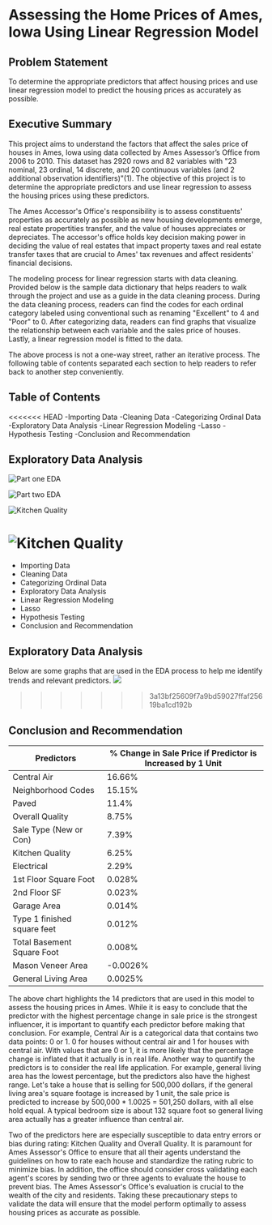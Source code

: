 # Assessing the Home Prices of Ames, Iowa Using Linear Regression Model

## Problem Statement
To determine the appropriate predictors that affect housing prices and use linear regression model to predict the housing prices as accurately as possible.

## Executive Summary
This project aims to understand the factors that affect the sales price of houses in Ames, Iowa using data collected by Ames Assessor’s Office from 2006 to 2010. This dataset has 2920 rows and 82 variables with "23 nominal, 23 ordinal, 14 discrete, and 20 continuous variables (and 2 additional observation identifiers)"(1). The objective of this project is to determine the appropriate predictors and use linear regression to assess the housing prices using these predictors.

The Ames Accessor's Office's responsibility is to assess constituents' properties as accurately as possible as new housing developments emerge, real estate propertities transfer, and the value of houses appreciates or depreciates. The accessor's office holds key decision making power in deciding the value of real estates that impact property taxes and real estate transfer taxes that are crucial to Ames' tax revenues and affect residents' financial decisions.

The modeling process for linear regression starts with data cleaning. Provided below is the sample data dictionary that helps readers to walk through the project and use as a guide in the data cleaning process. During the data cleaning process, readers can find the codes for each ordinal category labeled using conventional such as renaming "Excellent" to 4 and "Poor" to 0. After categorizing data, readers can find graphs that visualize the relationship between each variable and the sales price of houses. Lastly, a linear regression model is fitted to the data.

The above process is not a one-way street, rather an iterative process. The following table of contents separated each section to help readers to refer back to another step conveniently.

## Table of Contents
<<<<<<< HEAD
-Importing Data
-Cleaning Data
-Categorizing Ordinal Data
-Exploratory Data Analysis
-Linear Regression Modeling
-Lasso
-Hypothesis Testing
-Conclusion and Recommendation


## Exploratory Data Analysis
![Part one EDA]('img/eda1.png')


![Part two EDA]('img/eda2.png')


![Kitchen Quality]('img/kitchenquality.png')


![Kitchen Quality]('img/paveddrive.png')
=======
- Importing Data
- Cleaning Data
- Categorizing Ordinal Data
- Exploratory Data Analysis
- Linear Regression Modeling
- Lasso
- Hypothesis Testing
- Conclusion and Recommendation

## Exploratory Data Analysis

Below are some graphs that are used in the EDA process to help me identify trends and relevant predictors.
![](http://url/to/img.png)
>>>>>>> 3a13bf25609f7a9bd59027ffaf25619ba1cd192b

## Conclusion and Recommendation
|Predictors|% Change in Sale Price if Predictor is Increased by 1 Unit|
|-|-|
|Central Air|16.66%|
|Neighborhood Codes|15.15%|
|Paved|11.4%|
|Overall Quality|8.75%|
|Sale Type (New or Con)|7.39%|
|Kitchen Quality|6.25%|
|Electrical|2.29%|
|1st Floor Square Foot|0.028%|
|2nd Floor SF|0.023%|
|Garage Area|0.014%|
|Type 1 finished square feet |0.012% |
|Total Basement Square Foot|0.008%|
|Mason Veneer Area|-0.0026%|
|General Living Area|0.0025%|

The above chart highlights the 14 predictors that are used in this model to assess the housing prices in Ames. While it is easy to conclude that the predictor with the highest percentage change in sale price is the strongest influencer, it is important to quantify each predictor before making that conclusion. For example, Central Air is a categorical data that contains two data points: 0 or 1. 0 for houses without central air and 1 for houses with central air. With values that are 0 or 1, it is more likely that the percentage change is inflated that it actually is in real life. Another way to quantify the predictors is to consider the real life application. For example, general living area has the lowest percentage, but the predictors also have the highest range. Let's take a house that is selling for 500,000 dollars, if the general living area's square footage is increased by 1 unit, the sale price is predicted to increase by 500,000 * 1.0025 = 501,250 dollars, with all else hold equal. A typical bedroom size is about 132 square foot so general living area actually has a greater influence than central air.

Two of the predictors here are especially susceptible to data entry errors or bias during rating: Kitchen Quality and Overall Quality. It is paramount for Ames Assessor's Office to ensure that all their agents understand the guidelines on how to rate each house and standardize the rating rubric to minimize bias. In addition, the office should consider cross validating each agent's scores by sending two or three agents to evaluate the house to prevent bias. The Ames Assessor's Office's evaluation is crucial to the wealth of the city and residents. Taking these precautionary steps to validate the data will ensure that the model perform optimally to assess housing prices as accurate as possible.
